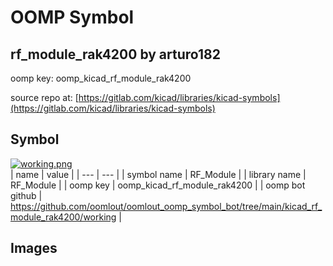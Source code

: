 # OOMP Symbol  
## rf_module_rak4200  by arturo182  
  
oomp key: oomp_kicad_rf_module_rak4200  
  
source repo at: [https://gitlab.com/kicad/libraries/kicad-symbols](https://gitlab.com/kicad/libraries/kicad-symbols)  
## Symbol  
  
[![working.png](working_600.png)](working.png)  
| name | value | 
| --- | --- | 
| symbol name | RF_Module | 
| library name | RF_Module | 
| oomp key | oomp_kicad_rf_module_rak4200 | 
| oomp bot github | https://github.com/oomlout/oomlout_oomp_symbol_bot/tree/main/kicad_rf_module_rak4200/working | 
## Images  

